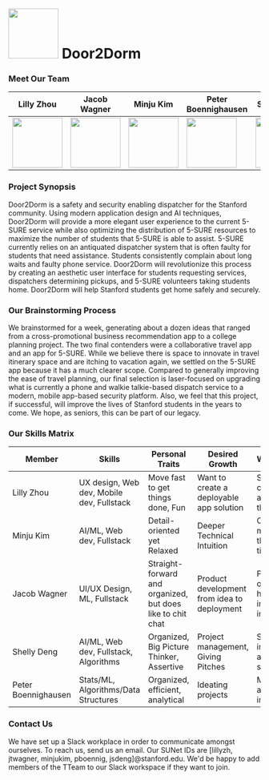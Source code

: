 # <img src="https://github.com/StanfordCS194/Team12/blob/main/assets/images/Door2Dorm%202.png" height="100" width="100"> Door2Dorm 
### Meet Our Team

Lilly Zhou | Jacob Wagner| Minju Kim | Peter Boennighausen | Shelly Deng
--- | --- | --- | --- | ---
<img src="https://github.com/StanfordCS194/Team12/blob/main/assets/images/profilepic.jpg" height="100" width="100"> | <img src="https://github.com/StanfordCS194/Team12/blob/main/assets/images/Jacob_Wagner_profile.jpg" height="100" width="100"> | <img src="https://github.com/StanfordCS194/Team12/blob/main/assets/images/Minju_profile_pic.jpg" height="100" width="100"> | <img src="https://github.com/StanfordCS194/Team12/blob/main/assets/images/pb_profile.jpg" height="100" width="100"> | <img src="https://github.com/StanfordCS194/Team12/blob/main/assets/images/shellydeng_profile_poc.jpeg" height="100" width="100">

### Project Synopsis
Door2Dorm is a safety and security enabling dispatcher for the Stanford community. Using modern application design and AI techniques, Door2Dorm will provide a more elegant user experience to the current 5-SURE service while also optimizing the distribution of 5-SURE resources to maximize the number of students that 5-SURE is able to assist. 5-SURE currently relies on an antiquated dispatcher system that is often faulty for students that need assistance. Students consistently complain about long waits and faulty phone service. Door2Dorm will revolutionize this process by creating an aesthetic user interface for students requesting services, dispatchers determining pickups, and 5-SURE volunteers taking students home. Door2Dorm will help Stanford students get home safely and securely.

### Our Brainstorming Process
We brainstormed for a week, generating about a dozen ideas that ranged from a cross-promotional business recommendation app to
a college planning project. The two final contenders were a collaborative travel app and an app for 5-SURE. While we believe
there is space to innovate in travel itinerary space and are itching to vacation again, we settled on the 5-SURE 
app because it has a much clearer scope. Compared to generally improving the ease of travel planning, our final selection is laser-focused
on upgrading what is currently a phone and walkie talkie-based dispatch service to a modern,
mobile app-based security platform. Also, we feel that this project, if successful, will improve the lives of Stanford students in the
years to come. We hope, as seniors, this can be part of our legacy.


### Our Skills Matrix

Member | Skills | Personal Traits | Desired Growth | Weaknesses
--- | --- | --- | --- | ---
Lilly Zhou | UX design, Web dev, Mobile dev, Fullstack | Move fast to get things done, Fun | Want to create a deployable app solution | Sometimes I can't articulate my thoughts
Minju Kim | AI/ML, Web dev, Fullstack | Detail-oriented yet Relaxed | Deeper Technical Intuition | Could be more thorough at times
Jacob Wagner | UI/UX Design, ML, Fullstack | Straight-forward and organized, but does like to chit chat | Product development from idea to deployment | Put things off that don't have immediate impact
Shelly Deng | AI/ML, Web dev, Fullstack, Algorithms | Organized, Big Picture Thinker, Assertive | Project management, Giving Pitches | Sometimes impatient and neglect small details
Peter Boennighausen | Stats/ML, Algorithms/Data Structures | Organized, efficient, analytical | Ideating projects | Managing and working in teams
### Contact Us
We have set up a Slack workplace in order to communicate amongst ourselves. To reach us, send us an email. Our SUNet IDs are [lillyzh, jtwagner, minjukim, pboennig, jsdeng]@stanford.edu. We'd be happy to add members of the TTeam to our Slack workspace if they want to join.
